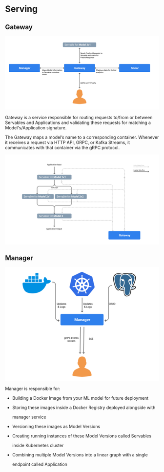 # Serving

## Gateway

![](../../.gitbook/assets/gateway-service-diagram%20%281%29%20%284%29%20%286%29%20%286%29%20%282%29.png)

Gateway is a service responsible for routing requests to/from or between Servables and Applications and validating these requests for matching a Model's/Application signature.

The Gateway maps a model’s name to a corresponding container. Whenever it receives a request via HTTP API, GRPC, or Kafka Streams, it communicates with that container via the gRPC protocol.

![Gateway enables data flow between different stages in an Application Pipeline](../../.gitbook/assets/application-and-gateway-relation%20%281%29%20%284%29%20%286%29%20%286%29%20%282%29.png)

## Manager

![](../../.gitbook/assets/manager-service-diagram-1%20%281%29%20%284%29%20%286%29%20%286%29%20%286%29.png)

Manager is responsible for:

* Building a Docker Image from your ML model for future deployment
* Storing these images inside a Docker Registry deployed alongside with

  manager service

* Versioning these images as Model Versions
* Creating running instances of these Model Versions called Servables

  inside Kubernetes cluster

* Combining multiple Model Versions into a linear graph with a single

  endpoint called Application

